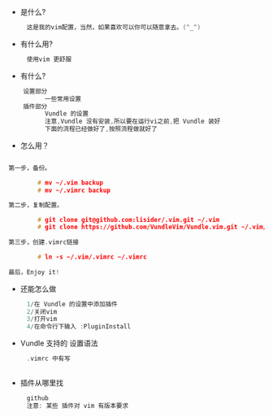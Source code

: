 - 是什么?
```c
     这是我的vim配置，当然，如果喜欢可以你可以随意拿去。(^_^)
```

- 有什么用?
```c
     使用vim 更舒服
```
- 有什么?
```c
    设置部分
          一些常用设置 
    插件部分
          Vundle 的设置
          注意,Vundle 没有安装,所以要在运行vi之前,把 Vundle 装好
          下面的流程已经做好了,按照流程做就好了
```

- 怎么用？

```c

第一步，备份。

        # mv ~/.vim backup
        # mv ~/.vimrc backup

第二步，复制配置。

        # git clone git@github.com:lisider/.vim.git ~/.vim
        # git clone https://github.com/VundleVim/Vundle.vim.git ~/.vim/bundle/Vundle.vim
    
第三步，创建.vimrc链接

        # ln -s ~/.vim/.vimrc ~/.vimrc
        
最后，Enjoy it!

```

- 还能怎么做
```c
     1/在 Vundle 的设置中添加插件
     2/关闭vim
     3/打开vim
     4/在命令行下输入 :PluginInstall

```


- Vundle 支持的 设置语法
```c
     .vimrc 中有写
     

```


- 插件从哪里找
```c
     github
     注意: 某些 插件对 vim 有版本要求

```

